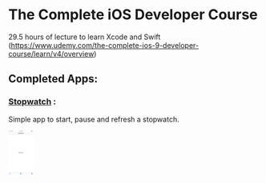 # The Complete iOS Developer Course

29.5 hours of lecture to learn Xcode and Swift (https://www.udemy.com/the-complete-ios-9-developer-course/learn/v4/overview)

## Completed Apps:

### [Stopwatch](https://github.com/mariesta/app-development/tree/master/Timer%20App) :

Simple app to start, pause and refresh a stopwatch.

<img src="stopwatch-screenshot.png" width="50">
